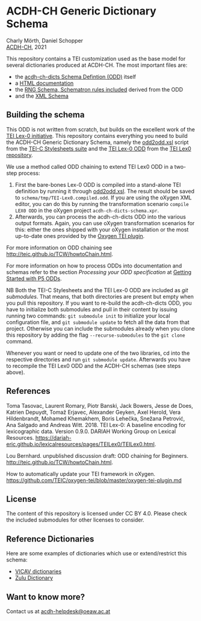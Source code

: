 # ACDH-CH Generic Dictionary Schema

Charly Mörth, Daniel Schopper    
[ACDH-CH](https://www.oeaw.ac.at/acdh), 2021

This repository contains a TEI customization used as the base model for several dictionaries produced at ACDH-CH. The most important files are:

* the [acdh-ch-dicts Schema Defintion (ODD)](schema/acdh-ch-dicts.odd) itself
* a [HTML documentation](schema/acdh-ch-dicts.html)
* the [RNG Schema, Schematron rules included](schema/out/acdh-ch-dicts.rng) derived from the ODD
* and the [XML Schema](schema/out/acdh-ch-dicts.xml)

## Building the schema

This ODD is not written from scratch, but builds on the excellent work of the [TEI Lex-0 initiative](https://dariah-eric.github.io/lexicalresources/pages/TEILex0/TEILex0.html). This repository contains everything you need to build the ACDH-CH Generic Dictionary Schema, namely the [odd2odd.xsl](TEI-Stylesheets/odds/odd2odd.xsl) script from the [TEI-C Stylesheets suite](https://github.com/TEIC/Stylesheets)
and the [TEI Lex-0 ODD](lexicalresources/Schemas/TEILex0/TEILex0.odd) from the [TEI Lex0 repository](https://github.com/DARIAH-ERIC/lexicalresources/tree/master/Schemas/TEILex0).

We use a method called ODD chaining to extend TEI Lex0 ODD in a two-step process:

1. First the bare-bones Lex-0 ODD is compiled into a stand-alone TEI definition by running it through [odd2odd.xsl](TEI-Stylesheets/odds/odd2odd.xsl). The result should be saved to `schema/tmp/TEI-Lex0.compiled.odd`. If you are using the oXygen XML editor, you can do this by running the transformation scenario `compile LEX0 ODD` in the oXygen project `acdh-ch-dicts-schema.xpr`.
2. Afterwards, you can process the acdh-ch-dicts ODD into the various output formats. Again, you can use oXygen transformation scenarios for this: either the ones shipped with your oXygen installation or the most up-to-date ones provided by the [Oxygen TEI plugin](https://github.com/TEIC/oxygen-tei).

For more information on ODD chaining see <http://teic.github.io/TCW/howtoChain.html>. 

For more information on how to process ODDs into documentation and schemas refer to the section *Processing your ODD specification* at [Getting Started with P5 ODDs](https://tei-c.org/guidelines/customization/getting-started-with-p5-odds).

NB Both the TEI-C Stylesheets and the TEI Lex-0 ODD are included as *git submodules*. That means, that both directories are present but empty when you pull this repository. If you want to re-build the acdh-ch-dicts ODD, you have to initialize both submodules and pull in their content by issuing running two commands: `git submodule init` to initialize your local configuration file, and `git submodule update` to fetch all the data from that project. Otherwise you can include the submodules already when you clone this repository by adding the flag `--recurse-submodules` to the `git clone` command.

Whenever you want or need to update one of the two libraries, cd into the respective directories and run `git submodule update`. Afterwards you have to recompile the TEI Lex0 ODD and the ACDH-CH schemas (see steps above).


## References

Toma Tasovac, Laurent Romary, Piotr Banski, Jack Bowers, Jesse de Does, Katrien Depuydt, Tomaž Erjavec, Alexander Geyken, Axel Herold, Vera Hildenbrandt, Mohamed Khemakhem, Boris Lehečka, Snežana Petrović, Ana Salgado and Andreas Witt. 2018. TEI Lex-0: A baseline encoding for lexicographic data. Version 0.9.0. DARIAH Working Group on Lexical Resources. <https://dariah-eric.github.io/lexicalresources/pages/TEILex0/TEILex0.html>.

Lou Bernhard. unpublished discussion draft: ODD chaining for Beginners. <http://teic.github.io/TCW/howtoChain.html>.

How to automatically update your TEI framework in oXygen. <https://github.com/TEIC/oxygen-tei/blob/master/oxygen-tei-plugin.md>

## License

The content of this repository is licensed under CC BY 4.0. Please check the included submodules for other licenses to consider.

## Reference Dictionaries

Here are some examples of dictionaries which use or extend/restrict this schema: 

* [VICAV dictionaries](https://vicav.acdh.oeaw.ac.at/#map=[biblMarkers,_vicavDicts_,]&1=[textQuery,vicavMission,MISSION,closed]&3=[textQuery,vicavDictionariesTechnicalities,DICTIONARIES%20(TECHNICALITIES),open]&4=[textQuery,vicavDictionariesTechnicalities,DICTIONARIES%20(TECHNICALITIES),open]&5=[crossDictQueryLauncher,open])
* [Zulu Dictionary](https://zuludict.acdh-dev.oeaw.ac.at/)

## Want to know more? 

Contact us at <acdh-helpdesk@oeaw.ac.at>

